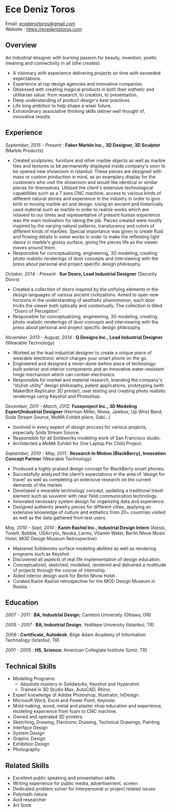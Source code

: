 # Ece Deniz Toros 
Email: ecedeniztoros@gmail.com  
Website : https://ecedeniztoros.com

## Overview
An industrial designer with burning passion for beauty, invention, poetic meaning and connectivity in all (she creates).

* A visionary with experience delivering projects on time with exceeded expectations.
* Experience at top design agencies and innovative companies.
* Obsessed with creating magical products in both their esthetic and utilitarian value: from research, to creation, to presentation.
* Deep understanding of product design's best practices.
* Life long ambition to help shape a wiser future.
* Extraordinary associative thinking skills deliver well thought of, innovative results.

## Experience
*September, 2015 - Present* : **Faber Marble Inc., 3D Designer, 3D Sculptor** (Marble Products)

* Created sculptures, furniture and other marble objects as well as marble tiles and textures to be permanently displayed inside company's soon to be opened new showroom in Istanbul. These pieces are designed with mass or custom production in mind, as an examplary display for the customers who visit the showroom and would like identical or similar pieces for themselves. Utilized the client's extensive technological capabilities such as a 7 axes CNC machine, access to various kinds of different natural stones and experience in the industry in order to give birth to moving marble art and design. Using an ancient and historically used material such as marble in order to realize works which are relavent to our times and representative of present human experience was the main motivation for taking the job. Pieces created were mostly inspired by the varying natural patterns, translucency and colors of different kinds of marbles. Special importance was given to create fluid and flowing details in some works in order to make the reflexting light dance in marble's glossy surface, giving the pieces life as the viewer moves around them. 
* Responsible for conceptualizing, engineering, 3D modeling, creating photo realistic renderings of door concepts and interviewing with the press about personal and project specific design philosophy.

*October, 2014 - Present* : **Sur Doors, Lead Industrial Designer** (Security Doors)

* Created a collection of doors inspired by the unifying elements in the design languages of various ancient civilizations. Aimed to open new horizons in the understanding of aesthetic phenomenon, each door tricks the viewer both optically and contextually. The collection is titled "Doors of Perception".
* Responsible for conceptualizing, engineering, 3D modeling, creating photo realistic renderings of door concepts and interviewing with the press about personal and project specific design philosophy.

*November, 2013 - August, 2014* : **Q Designs Inc., Lead Industrial Designer** (Wearable Technology)

* Worked as the lead industrial designer to create a unique piece of wearable electronic which charges your smart phone on the go.
* Engineered and designed a never-done-before piece of technology: built exterior and interior components and an innovative water-resistant hinge mechanism which can contain electronics.
* Responsible for market and material research, branding the company's “stylish utility” design philosophy, patent applications, prototyping (with MakerBot Replicator 3D printer), user testing and creating photo realistic renderings using Keyshot and Photoshop.

*December, 2011 - March, 2012*: **Fuseproject Inc., 3D Modeling Expert/Industrial Designer** (Herman Miller, Nivea, Jawbox, Up Wrist Band, Soda Stream Source, MoMA Exhibit piece, Sabi...)

* Involved in every aspect of design process for various projects, especially Soda Stream Source.
* Responsible for all Solidworks modeling work of San Francisco studio.
* Architected a MoMA Exhibit for One Laptop Per Child Project.

*September, 2010 - May, 2011* : **Research In Motion (BlackBerry), Innovation Concept Partner** (Wearable Technology)

* Produced a highly praised design concept for BlackBerry smart phones.
* Successfully analyzed the client’s expectations in the area of ‘design for travel’ as well as completing an extensive research on the current demands of the market.
* Developed a wearable technology concept, updating a traditional travel element such as souvenir with near field communication technology.
* Innovated necessary system design for organizing data and experience.
* Designed authentic jewelry pieces for different cities, applying an extensive knowledge of culture and esthetics from 20+ countries visited as well as the data gathered from test users.

*May, 2010 - Sept, 2010* : **Karim Rashid Inc., Industrial Design Intern** (Alessi, Tonelli, Bobble, USAcrylic, Nooka, Larms, Vitamin Water, Berlin Nhow Music Hotel, MOD Design Museum Retrospective)

* Mastered Solidworks surface modeling abilities as well as rendering programs such as Keyshot.
* Discovered all aspects of real life implementation of design education. 
* Conceptualized, sketched, modelled, rendered and delivered a multitude of projects through the course of internship. 
* Aided interior design work for Berlin Nhow Hotel.
* Curated Karim Rashid retrospective for the MOD Design Museum in Russia.

## Education
*2007 - 2011* : **BA, Industrial Design**; Carleton University (Ottawa, ON)

*2005 - 2007* : **BA, Industrial Design**; Yeditepe University (Istanbul, TR)

*2006* : **Certificate, Autodesk**; Bilge Adam Academy of Information Technology (Istanbul, TR)

*2001 - 2005* : **HS, Science**; American Collegiate Institute (Izmir, TR)

## Technical Skills
* Modeling Programs: 
  * Absolute mastery in Solidworks, Keyshot and Hypershot.
  * Trained in 3D Studio Max, AutoCAD, Rhino.
* Expert knowledge of Adobe Photoshop, Illustrator, InDesign.
* Microsoft Word, Excel and Power Point, Keynote.
* Mold making, wood, metal and plaster shop education and experience, modeling experience from
foam to CNC machine.
* Owned and operated 3D printers.
* Sketching, Drawing, Electronic Drawing, Technical Drawings, Painting
* Interface Design
* System Design
* Graphic Design
* Exhibition Design
* Photography

## Related Skills
* Excellent public speaking and presentation skills
* Writing experience for public media, advertisement, screen
* Dedicated problem solver for interpersonal or project related issues
* Polymath nature
* Avid researcher
* Art Snob

